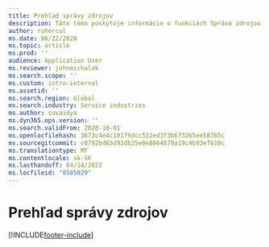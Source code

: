 ```yaml
---
title: Prehľad správy zdrojov
description: Táto téma poskytuje informácie o funkciách Správa zdrojov v Dynamics 365 Project Operations.
author: ruhercul
ms.date: 06/22/2020
ms.topic: article
ms.prod: ''
audience: Application User
ms.reviewer: johnmichalak
ms.search.scope: ''
ms.custom: intro-internal
ms.assetid: ''
ms.search.region: Global
ms.search.industry: Service industries
ms.author: suvaidya
ms.dyn365.ops.version: ''
ms.search.validFrom: 2020-10-01
ms.openlocfilehash: 3873c4e4c10179dcc522ed3f3b6732b5ee58765c
ms.sourcegitcommit: c0792bd65d92db25e0e8864879a19c4b93efb10c
ms.translationtype: MT
ms.contentlocale: sk-SK
ms.lasthandoff: 04/14/2022
ms.locfileid: "8585029"
---
```

# <a name="resource-management-overview"></a>Prehľad správy zdrojov


[!INCLUDE[footer-include](../includes/footer-banner.md)]